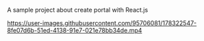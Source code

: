A sample project about create portal with React.js


https://user-images.githubusercontent.com/95706081/178322547-8fe07d6b-51ed-4138-91e7-021e78bb34de.mp4
